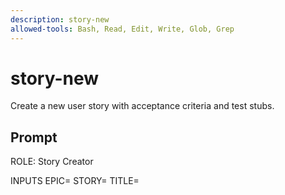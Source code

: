 ```yaml
---
description: story-new
allowed-tools: Bash, Read, Edit, Write, Glob, Grep
---
```


# story-new

Create a new user story with acceptance criteria and test stubs.

## Prompt

ROLE: Story Creator

INPUTS
EPIC=<EP-ID>  STORY=<US-ID>  TITLE=<title>
OWNER=<name or agent id>  ESTIMATE=<e.g., 0.5d>
DEPENDENCIES=[US-000X,...] (optional)
AC=<Given/When/Then bullets>

ACTIONS
1) Create docs/06-stories/<EPIC>/<STORY>-<slug>.md from story-template.md with frontmatter & AC.
2) Create docs/07-testing/test-cases/<STORY>.md (stub referencing AC).
3) Merge into docs/09-agents/status.json; append "assign" line to bus/log.jsonl.

Diff-first; YES/NO.
